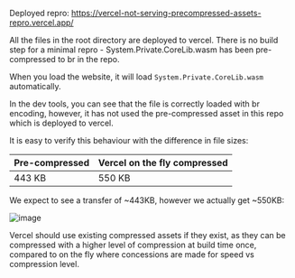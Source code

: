 Deployed repro: https://vercel-not-serving-precompressed-assets-repro.vercel.app/

All the files in the root directory are deployed to vercel. There is no build step for a minimal repro - System.Private.CoreLib.wasm has been pre-compressed to br in the repo.

When you load the website, it will load `System.Private.CoreLib.wasm` automatically.

In the dev tools, you can see that the file is correctly loaded with br encoding, however, it has not used the pre-compressed asset in this repo which is deployed to vercel.

It is easy to verify this behaviour with the difference in file sizes:

| Pre-compressed  | Vercel on the fly compressed |
| ------------- | ------------- |
|  443 KB | 550 KB |

We expect to see a transfer of ~443KB, however we actually get ~550KB:

![image](https://github.com/user-attachments/assets/e166f6d7-4ba2-46a2-9712-d19e9f0af1c8)

Vercel should use existing compressed assets if they exist, as they can be compressed with a higher level of compression at build time once, compared to on the fly where concessions are made for speed vs compression level.
